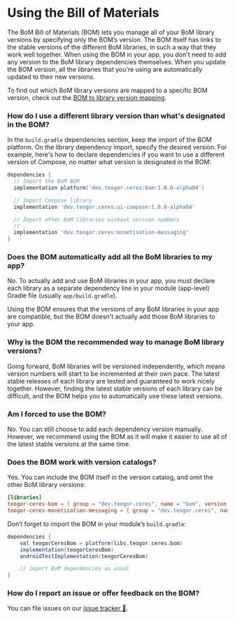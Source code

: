 # Using the Bill of Materials

The BoM Bill of Materials (BOM) lets you manage all of your BoM library versions by
specifying only the BOM’s version. The BOM itself has links to the stable versions of the different
BoM libraries, in such a way that they work well together. When using the BOM in your app, you
don't need to add any version to the BoM library dependencies themselves. When you update the
BOM version, all the libraries that you're using are automatically updated to their new versions.

To find out which BoM library versions are mapped to a specific BOM version, check out
the [BOM to library version mapping](bom-mapping.md).

[//]: # (REGION-DIFFERENT-LIBRARY-VERSION-USAGE)

### How do I use a different library version than what's designated in the BOM?

In the `build.gradle` dependencies section, keep the import of the BOM platform. On the library
dependency import, specify the desired version. For example, here's how to declare dependencies if
you want to use a different version of Compose, no matter what version is designated
in the BOM:

```groovy
dependencies {
  // Import the BoM BOM
  implementation platform('dev.teogor.ceres:bom:1.0.0-alpha04')

  // Import Compose library
  implementation 'dev.teogor.ceres:ui-compose:1.0.0-alpha04'

  // Import other BoM libraries without version numbers
  // ..
  implementation 'dev.teogor.ceres:monetisation-messaging'
}
```

[//]: # (REGION-DIFFERENT-LIBRARY-VERSION-USAGE)

### Does the BOM automatically add all the BoM libraries to my app?

No. To actually add and use BoM libraries in your app, you must declare each library as a
separate dependency line in your module (app-level) Gradle file (usually `app/build.gradle`).

Using the BOM ensures that the versions of any BoM libraries in your app are compatible, but the
BOM doesn't actually add those BoM libraries to your app.

### Why is the BOM the recommended way to manage BoM library versions?

Going forward, BoM libraries will be versioned independently, which means version numbers will
start to be incremented at their own pace. The latest stable releases of each library are tested and
guaranteed to work nicely together. However, finding the latest stable versions of each library can
be difficult, and the BOM helps you to automatically use these latest versions.

### Am I forced to use the BOM?

No. You can still choose to add each dependency version manually. However, we recommend using the
BOM as it will make it easier to use all of the latest stable versions at the same time.

[//]: # (REGION-BOM-WITH-VERSION-CATALOG)

### Does the BOM work with version catalogs?

Yes. You can include the BOM itself in the version catalog, and omit the other BoM library versions:

```toml
[libraries]
teogor-ceres-bom = { group = "dev.teogor.ceres", name = "bom", version.ref = "teogor-ceres-bom" }
teogor-ceres-monetisation-messaging = { group = "dev.teogor.ceres", name = "monetisation-messaging" }
```

Don’t forget to import the BOM in your module’s `build.gradle`:

```groovy
dependencies {
    val teogorCeresBom = platform(libs.teogor.ceres.bom)
    implementation(teogorCeresBom)
    androidTestImplementation(teogorCeresBom)

    // import BoM dependencies as usual
}
```

[//]: # (REGION-BOM-WITH-VERSION-CATALOG)

[//]: # (REGION-REPORT-ISSUE-FEEDBACK)

### How do I report an issue or offer feedback on the BOM?

You can file issues on our [issue tracker 🔗](https://github.com/teogor/ceres/issues).

[//]: # (REGION-REPORT-ISSUE-FEEDBACK)
